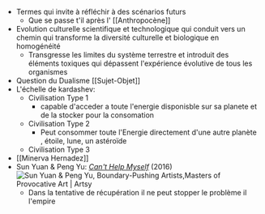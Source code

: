 - Termes qui invite à réfléchir à des scénarios futurs
	- Que se passe t'il après l' [[Anthropocène]]
- Evolution culturelle scientifique et technologique qui conduit vers un chemin qui transforme la diversité culturelle et biologique en homogénéité
	- Transgresse les limites du système terrestre et introduit des éléments toxiques qui dépassent l'expérience évolutive de tous les organismes
- Question du Dualisme [[Sujet-Objet]]
- L'échelle de kardashev:
	- Civilisation Type 1
		- capable d'acceder a toute l'energie disponisble sur sa planete et de la stocker pour la consomation
	- Civilisation Type 2
		- Peut consommer toute l'Energie directement d'une autre planète , étoile, lune, un astéroïde
	- Civilisation Type 3
- [[Minerva Hernadez]]
- Sun Yuan & Peng Yu: [*Can't Help Myself*](https://www.guggenheim.org/artwork/34812) (2016) ![Sun Yuan & Peng Yu, Boundary-Pushing Artists,Masters of Provocative Art |  Artsy](https://d7hftxdivxxvm.cloudfront.net/?quality=80&resize_to=width&src=https%3A%2F%2Fartsy-media-uploads.s3.amazonaws.com%2FiqAyKYT5BdpnMz9jNXyeLQ%252FBIG_SUN_2016_01dea.jpg&width=910)
	- Dans la tentative de récupération il ne peut stopper le problème il l'empire